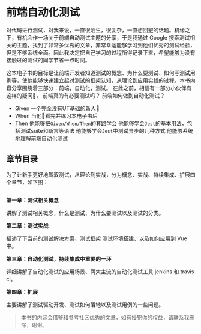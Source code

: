 <!--
 * @Description: 
 * @Author: linjy
 * @Date: 2019-08-04 16:47:30
 * @LastEditTime: 2019-08-09 22:43:36
 * @LastEditors: linjy
 -->
# 前端自动化测试

对代码进行测试，对我来说，一直很陌生，很复杂，一直想回避的话题。机缘之下，有机会作一场关于前端自动测试主题的分享，于是我通过 Google 搜索测试相关的主题，找到了非常多优秀的文章，非常幸运能够学习到他们优秀的测试经验，但是不够系统全面。因此我决定把自己学习的过程所得记录下来，希望能够为没有接触过的测试的同学节省一点时间。

这本电子书的目标是让前端开发者知道测试的概念、为什么要测试、如何写测试用例等，使他能够快速建立起对测试的框架认知，从理论到应用实践的过程。本书内容分享围绕着三部分：前端，自动化，测试。
在此之前，相信有一部分小伙伴有这样的疑问🤔️，
前端真的有必要测试吗？
前端如何做到自动化测试？

- Given
一个完全没有UT基础的新人🚶
- When
当他🚶看完并练习本电子书后
- Then
他能够把`Given/When/Then`的套路学会
他能够学会`Jest`的基本用法，包括测试suite和断言等语法
他能够学会`Jest`中测试异步的几种方式
他能够系统地理解前端自动化测试

## 章节目录

为了让新手更好地驾驭测试，从理论到实战，分为概念、实战、持续集成、扩展四个章节，如下图：

<img :src="$withBase('/assets/test-mind.png')">

**第一章：测试相关概念**

讲解了测试相关概念，什么是测试、为什么要测试以及测试的分类。

**第二章：测试实战**

描述了下当前的测试解决方案、测试框架
测试环境搭建、以及如何应用到 Vue 中。

**第三章：自动化测试，持续集成中重要的一环**

详细讲解了自动化测试的应用场景、两大主流的自动化测试工具 jenkins 和 travis ci。

**第四章：扩展**

主要讲解了测试驱动开发、测试如何落地以及测试用例的一些问题。

> 本书的内容会借鉴和参考社区优秀的文章，如有侵犯你的权益，请联系我删除，谢谢。